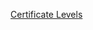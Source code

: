 [Certificate Levels](https://www.sectigo.com/resource-library/different-types-of-ssl-certificates-explained#Domain%20validation%20SSL%20certificate)

